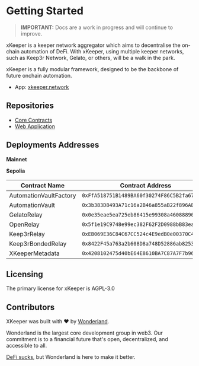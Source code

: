 # Getting Started

> **IMPORTANT:**
> Docs are a work in progress and will continue to improve.

xKeeper is a keeper network aggregator which aims to decentralise the on-chain automation of DeFi. With xKeeper, using multiple keeper networks, such as Keep3r Network, Gelato, or others, will be a walk in the park.

xKeeper is a fully modular framework, designed to be the backbone of future onchain automation.

- App: [xkeeper.network](https://xkeeper.network/)

## Repositories

- [Core Contracts](https://github.com/defi-wonderland/xkeeper-core)
- [Web Application](https://github.com/defi-wonderland/xkeeper-app)

## Deployments Addresses

**Mainnet**

**Sepolia**

| Contract Name         | Contract Address                                |
|-----------------------|-------------------------------------------------|
| AutomationVaultFactory| `0xFfA518751B1489BA60f30274F86C5B2fa67a568b` |
| AutomationVault       | `0x3b383D8493A71c16a2B46a855aB22f896AE2a510` |
| GelatoRelay           | `0x0e35eae5ea725eb86415e99308a460888908753f` |
| OpenRelay             | `0x5f1e19C9748e99ec382F62F2D0988bB83ea2DF9E` |
| Keep3rRelay           | `0xEB069E36C84C67CC524c4E9edB0e00370C4A6370` |
| Keep3rBondedRelay     | `0x8422F45a763a2b608D8a748D52886ab825329d95` |
| XKeeperMetadata       | `0x4208102475d40bE64E8610BA7C87A7F7b961e35d` |

## Licensing

The primary license for xKeeper is AGPL-3.0

## Contributors

XKeeper was built with ❤️ by [Wonderland](https://defi.sucks).

Wonderland is the largest core development group in web3. Our commitment is to a financial future that's open, decentralized, and accessible to all.

[DeFi sucks](https://defi.sucks), but Wonderland is here to make it better.
